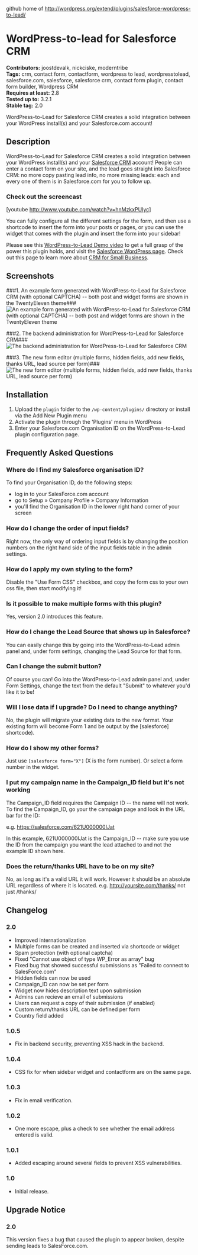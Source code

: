 github home of http://wordpress.org/extend/plugins/salesforce-wordpress-to-lead/

# WordPress-to-lead for Salesforce CRM #
**Contributors:** joostdevalk, nickciske, moderntribe  
**Tags:** crm, contact form, contactform, wordpress to lead, wordpresstolead, salesforce.com, salesforce, salesforce crm, contact form plugin, contact form builder, Wordpress CRM  
**Requires at least:** 2.8  
**Tested up to:** 3.2.1  
**Stable tag:** 2.0  

WordPress-to-Lead for Salesforce CRM creates a solid integration between your WordPress install(s) and your Salesforce.com account!

## Description ##

WordPress-to-Lead for Salesforce CRM creates a solid integration between your WordPress install(s) and your [Salesforce CRM](http://www.salesforce.com) account! People can enter a contact form on your site, and the lead goes straight into Salesforce CRM: no more copy pasting lead info, no more missing leads: each and every one of them is in Salesforce.com for you to follow up.

### Check out the screencast
[youtube http://www.youtube.com/watch?v=hnMzkxPUIyc]

You can fully configure all the different settings for the form, and then use a shortcode to insert the form into your posts or pages, or you can use the widget that comes with the plugin and insert the form into your sidebar!

Please see this [WordPress-to-Lead Demo video](http://www.youtube.com/watch?v=hnMzkxPUIyc) to get a full grasp of the power this plugin holds, and visit the [Salesforce WordPress page]( http://www.salesforce.com/form/signup/wordpress-to-lead.jsp?d=70130000000F4Mw). Check out this page to learn more about [CRM for Small Business](http://www.salesforce.com/smallbusinesscenter/).

## Screenshots ##

###1. An example form generated with WordPress-to-Lead for Salesforce CRM (with optional CAPTCHA) -- both post and widget forms are shown in the TwentyEleven theme###
![An example form generated with WordPress-to-Lead for Salesforce CRM (with optional CAPTCHA) -- both post and widget forms are shown in the TwentyEleven theme](http://s.wordpress.org/extend/plugins/wordpress-to-lead-for-salesforce-crm/screenshot-1.png)

###2. The backend administration for WordPress-to-Lead for Salesforce CRM###
![The backend administration for WordPress-to-Lead for Salesforce CRM](http://s.wordpress.org/extend/plugins/wordpress-to-lead-for-salesforce-crm/screenshot-2.png)

###3. The new form editor (multiple forms, hidden fields, add new fields, thanks URL, lead source per form)###
![The new form editor (multiple forms, hidden fields, add new fields, thanks URL, lead source per form)](http://s.wordpress.org/extend/plugins/wordpress-to-lead-for-salesforce-crm/screenshot-3.png)


## Installation ##

1. Upload the `plugin` folder to the `/wp-content/plugins/` directory or install via the Add New Plugin menu
1. Activate the plugin through the 'Plugins' menu in WordPress
1. Enter your Salesforce.com Organisation ID on the WordPress-to-Lead plugin configuration page.

## Frequently Asked Questions ##

### Where do I find my Salesforce organisation ID? ###
To find your Organisation ID, do the following steps:
* log in to your SalesForce.com account
* go to Setup &raquo; Company Profile &raquo; Company Information
* you'll find the Organisation ID in the lower right hand corner of your screen

### How do I change the order of input fields? ###
Right now, the only way of ordering input fields is by changing the position numbers on the right hand side of the input fields table in the admin settings.

### How do I apply my own styling to the form? ###
Disable the "Use Form CSS" checkbox, and copy the form css to your own css file, then start modifying it!

### Is it possible to make multiple forms with this plugin? ###
Yes, version 2.0 introduces this feature.

### How do I change the Lead Source that shows up in Salesforce? ###
You can easily change this by going into the WordPress-to-Lead admin panel and, under form settings, changing the Lead Source for that form.

### Can I change the submit button? ###
Of course you can! Go into the WordPress-to-Lead admin panel and, under Form Settings, change the text from the default "Submit" to whatever you'd like it to be!

### Will I lose data if I upgrade? Do I need to change anything? ###
No, the plugin will migrate your existing data to the new format. Your existing form will become Form 1 and be output by the [salesforce] shortcode).

### How do I show my other forms? ###
Just use `[salesforce form="X"]` (X is the form number).
Or select a form number in the widget.

### I put my campaign name in the Campaign_ID field but it's not working ###
The Campaign_ID field requires the Campaign ID -- the name will not work. To find the Campaign_ID, go your the campaign page and look in the URL bar for the ID:

e.g. https://salesforce.com/621U000000IJat

In this example, 621U000000IJat is the Campaign_ID -- make sure you use the ID from the campaign you want the lead attached to and not the example ID shown here.

### Does the return/thanks URL have to be on my site? ###
No, as long as it's a valid URL it will work. However it should be an absolute URL regardless of where it is located.
e.g. http://yoursite.com/thanks/ not just /thanks/

## Changelog ##

### 2.0 ###
* Improved internationalization
* Multiple forms can be created and inserted via shortcode or widget
* Spam protection (with optional captcha)
* Fixed "Cannot use object of type WP_Error as array" bug
* Fixed bug that showed successful submissions as "Failed to connect to SalesForce.com"
* Hidden fields can now be used
* Campaign_ID can now be set per form
* Widget now hides description text upon submission
* Admins can recieve an email of submissions
* Users can request a copy of their submission (if enabled)
* Custom return/thanks URL can be defined per form
* Country field added

### 1.0.5 ###
* Fix in backend security, preventing XSS hack in the backend.

### 1.0.4 ###
* CSS fix for when sidebar widget and contactform are on the same page.

### 1.0.3 ###
* Fix in email verification.

### 1.0.2 ###
* One more escape, plus a check to see whether the email address entered is valid.

### 1.0.1 ###
* Added escaping around several fields to prevent XSS vulnerabilities.

### 1.0 ###
* Initial release.

## Upgrade Notice ##

### 2.0 ###
This version fixes a bug that caused the plugin to appear broken, despite sending leads to SalesForce.com.